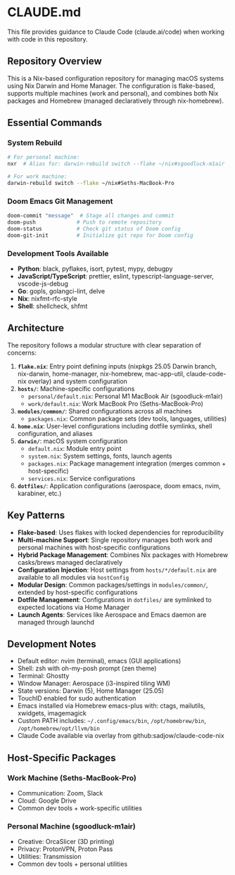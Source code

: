 # CLAUDE.md

This file provides guidance to Claude Code (claude.ai/code) when working with code in this repository.

## Repository Overview

This is a Nix-based configuration repository for managing macOS systems using Nix Darwin and Home Manager. The configuration is flake-based, supports multiple machines (work and personal), and combines both Nix packages and Homebrew (managed declaratively through nix-homebrew).

## Essential Commands

### System Rebuild
```bash
# For personal machine:
nxr  # Alias for: darwin-rebuild switch --flake ~/nix#sgoodluck-m1air

# For work machine:
darwin-rebuild switch --flake ~/nix#Seths-MacBook-Pro
```

### Doom Emacs Git Management
```bash
doom-commit "message"  # Stage all changes and commit
doom-push             # Push to remote repository  
doom-status           # Check git status of Doom config
doom-git-init         # Initialize git repo for Doom config
```

### Development Tools Available
- **Python**: black, pyflakes, isort, pytest, mypy, debugpy
- **JavaScript/TypeScript**: prettier, eslint, typescript-language-server, vscode-js-debug
- **Go**: gopls, golangci-lint, delve
- **Nix**: nixfmt-rfc-style
- **Shell**: shellcheck, shfmt

## Architecture

The repository follows a modular structure with clear separation of concerns:

1. **`flake.nix`**: Entry point defining inputs (nixpkgs 25.05 Darwin branch, nix-darwin, home-manager, nix-homebrew, mac-app-util, claude-code-nix overlay) and system configuration
2. **`hosts/`**: Machine-specific configurations
   - `personal/default.nix`: Personal M1 MacBook Air (sgoodluck-m1air)
   - `work/default.nix`: Work MacBook Pro (Seths-MacBook-Pro)
3. **`modules/common/`**: Shared configurations across all machines
   - `packages.nix`: Common package sets (dev tools, languages, utilities)
4. **`home.nix`**: User-level configurations including dotfile symlinks, shell configuration, and aliases
5. **`darwin/`**: macOS system configuration
   - `default.nix`: Module entry point
   - `system.nix`: System settings, fonts, launch agents
   - `packages.nix`: Package management integration (merges common + host-specific)
   - `services.nix`: Service configurations
6. **`dotfiles/`**: Application configurations (aerospace, doom emacs, nvim, karabiner, etc.)

## Key Patterns

- **Flake-based**: Uses flakes with locked dependencies for reproducibility
- **Multi-machine Support**: Single repository manages both work and personal machines with host-specific configurations
- **Hybrid Package Management**: Combines Nix packages with Homebrew casks/brews managed declaratively
- **Configuration Injection**: Host settings from `hosts/*/default.nix` are available to all modules via `hostConfig`
- **Modular Design**: Common packages/settings in `modules/common/`, extended by host-specific configurations
- **Dotfile Management**: Configurations in `dotfiles/` are symlinked to expected locations via Home Manager
- **Launch Agents**: Services like Aerospace and Emacs daemon are managed through launchd

## Development Notes

- Default editor: nvim (terminal), emacs (GUI applications)
- Shell: zsh with oh-my-posh prompt (zen theme)
- Terminal: Ghostty
- Window Manager: Aerospace (i3-inspired tiling WM)
- State versions: Darwin (5), Home Manager (25.05)
- TouchID enabled for sudo authentication
- Emacs installed via Homebrew emacs-plus with: ctags, mailutils, xwidgets, imagemagick
- Custom PATH includes: `~/.config/emacs/bin`, `/opt/homebrew/bin`, `/opt/homebrew/opt/llvm/bin`
- Claude Code available via overlay from github:sadjow/claude-code-nix

## Host-Specific Packages

### Work Machine (Seths-MacBook-Pro)
- Communication: Zoom, Slack
- Cloud: Google Drive
- Common dev tools + work-specific utilities

### Personal Machine (sgoodluck-m1air)
- Creative: OrcaSlicer (3D printing)
- Privacy: ProtonVPN, Proton Pass
- Utilities: Transmission
- Common dev tools + personal utilities
